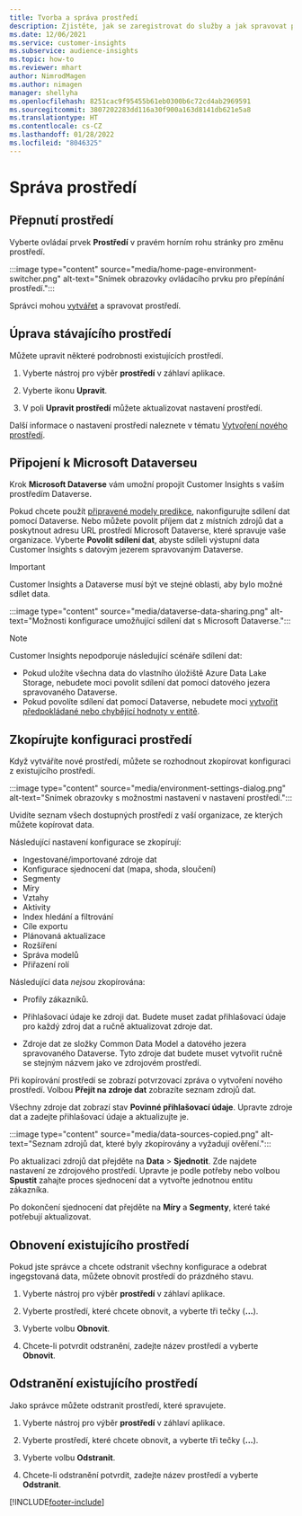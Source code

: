 ```yaml
---
title: Tvorba a správa prostředí
description: Zjistěte, jak se zaregistrovat do služby a jak spravovat prostředí.
ms.date: 12/06/2021
ms.service: customer-insights
ms.subservice: audience-insights
ms.topic: how-to
ms.reviewer: mhart
author: NimrodMagen
ms.author: nimagen
manager: shellyha
ms.openlocfilehash: 8251cac9f95455b61eb0300b6c72cd4ab2969591
ms.sourcegitcommit: 3807202283dd116a30f900a163d8141db621e5a8
ms.translationtype: HT
ms.contentlocale: cs-CZ
ms.lasthandoff: 01/28/2022
ms.locfileid: "8046325"
---
```

# <a name="manage-environments"></a>Správa prostředí



## <a name="switch-environments"></a>Přepnutí prostředí

Vyberte ovládaí prvek **Prostředí** v pravém horním rohu stránky pro změnu prostředí.

:::image type="content" source="media/home-page-environment-switcher.png" alt-text="Snímek obrazovky ovládacího prvku pro přepínání prostředí.":::

Správci mohou [vytvářet](create-environment.md) a spravovat prostředí.

## <a name="edit-an-existing-environment"></a>Úprava stávajícího prostředí

Můžete upravit některé podrobnosti existujících prostředí.

1.  Vyberte nástroj pro výběr **prostředí** v záhlaví aplikace.

2.  Vyberte ikonu **Upravit**.

3. V poli **Upravit prostředí** můžete aktualizovat nastavení prostředí.

Další informace o nastavení prostředí naleznete v tématu [Vytvoření nového prostředí](create-environment.md).

## <a name="connect-to-microsoft-dataverse"></a>Připojení k Microsoft Dataverseu
   
Krok **Microsoft Dataverse** vám umožní propojit Customer Insights s vaším prostředím Dataverse.

Pokud chcete použít [připravené modely predikce](predictions-overview.md#out-of-box-models), nakonfigurujte sdílení dat pomocí Dataverse. Nebo můžete povolit příjem dat z místních zdrojů dat a poskytnout adresu URL prostředí Microsoft Dataverse, které spravuje vaše organizace. Vyberte **Povolit sdílení dat**, abyste sdíleli výstupní data Customer Insights s datovým jezerem spravovaným Dataverse.

> [!IMPORTANT]
> Customer Insights a Dataverse musí být ve stejné oblasti, aby bylo možné sdílet data.

:::image type="content" source="media/dataverse-data-sharing.png" alt-text="Možnosti konfigurace umožňující sdílení dat s Microsoft Dataverse.":::

> [!NOTE]
> Customer Insights nepodporuje následující scénáře sdílení dat:
> - Pokud uložíte všechna data do vlastního úložiště Azure Data Lake Storage, nebudete moci povolit sdílení dat pomocí datového jezera spravovaného Dataverse.
> - Pokud povolíte sdílení dat pomocí Dataverse, nebudete moci [vytvořit předpokládané nebo chybějící hodnoty v entitě](predictions.md).

## <a name="copy-the-environment-configuration"></a>Zkopírujte konfiguraci prostředí

Když vytváříte nové prostředí, můžete se rozhodnout zkopírovat konfiguraci z existujícího prostředí. 

:::image type="content" source="media/environment-settings-dialog.png" alt-text="Snímek obrazovky s možnostmi nastavení v nastavení prostředí.":::

Uvidíte seznam všech dostupných prostředí z vaší organizace, ze kterých můžete kopírovat data.

Následující nastavení konfigurace se zkopírují:

- Ingestované/importované zdroje dat
- Konfigurace sjednocení dat (mapa, shoda, sloučení)
- Segmenty
- Míry
- Vztahy
- Aktivity
- Index hledání a filtrování
- Cíle exportu
- Plánovaná aktualizace
- Rozšíření
- Správa modelů
- Přiřazení rolí

Následující data *nejsou* zkopírována:

- Profily zákazníků.
- Přihlašovací údaje ke zdroji dat. Budete muset zadat přihlašovací údaje pro každý zdroj dat a ručně aktualizovat zdroje dat.

- Zdroje dat ze složky Common Data Model a datového jezera spravovaného Dataverse. Tyto zdroje dat budete muset vytvořit ručně se stejným názvem jako ve zdrojovém prostředí.

Při kopírování prostředí se zobrazí potvrzovací zpráva o vytvoření nového prostředí. Volbou **Přejít na zdroje dat** zobrazíte seznam zdrojů dat.

Všechny zdroje dat zobrazí stav **Povinné přihlašovací údaje**. Upravte zdroje dat a zadejte přihlašovací údaje a aktualizujte je.

:::image type="content" source="media/data-sources-copied.png" alt-text="Seznam zdrojů dat, které byly zkopírovány a vyžadují ověření.":::

Po aktualizaci zdrojů dat přejděte na **Data** > **Sjednotit**. Zde najdete nastavení ze zdrojového prostředí. Upravte je podle potřeby nebo volbou **Spustit** zahajte proces sjednocení dat a vytvořte jednotnou entitu zákazníka.

Po dokončení sjednocení dat přejděte na **Míry** a **Segmenty**, které také potřebují aktualizovat.

## <a name="reset-an-existing-environment"></a>Obnovení existujícího prostředí

Pokud jste správce a chcete odstranit všechny konfigurace a odebrat ingegstovaná data, můžete obnovit prostředí do prázdného stavu.

1.  Vyberte nástroj pro výběr **prostředí** v záhlaví aplikace. 

2.  Vyberte prostředí, které chcete obnovit, a vyberte tři tečky (**...**). 

3. Vyberte volbu **Obnovit**. 

4.  Chcete-li potvrdit odstranění, zadejte název prostředí a vyberte **Obnovit**.

## <a name="delete-an-existing-environment"></a>Odstranění existujícího prostředí

Jako správce můžete odstranit prostředí, které spravujete.

1.  Vyberte nástroj pro výběr **prostředí** v záhlaví aplikace.

2.  Vyberte prostředí, které chcete obnovit, a vyberte tři tečky (**...**). 

3. Vyberte volbu **Odstranit**. 

4.  Chcete-li odstranění potvrdit, zadejte název prostředí a vyberte **Odstranit**.


[!INCLUDE[footer-include](../includes/footer-banner.md)]
